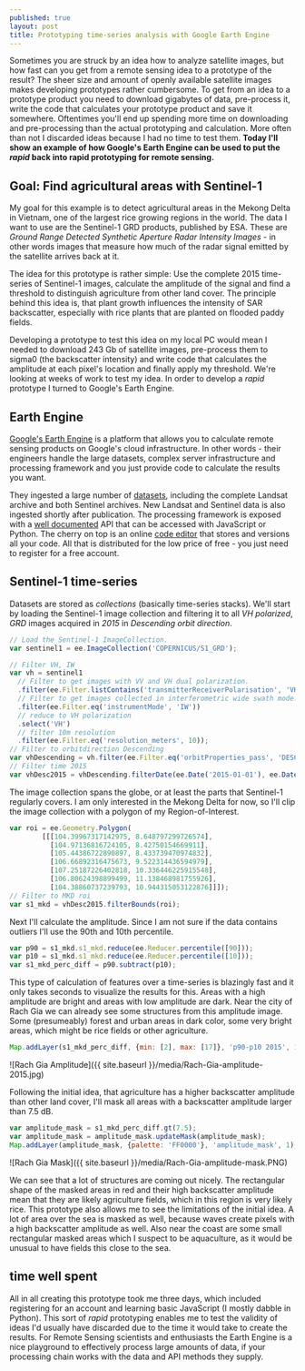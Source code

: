 ```yaml
---
published: true
layout: post
title: Prototyping time-series analysis with Google Earth Engine
---
```

Sometimes you are struck by an idea how to analyze satellite images, but how
fast can you get from a remote sensing idea to a prototype of the result?
The sheer size and amount of openly available satellite images makes
developing prototypes rather cumbersome. To get from an idea to a prototype
product you need to download gigabytes of data, pre-process it, write the code
that calculates your prototype product and save it somewhere.
Oftentimes you'll end up spending more time on downloading and pre-processing
than the actual prototyping and calculation. More often than not I discarded
ideas because I had no time to test them. **Today I'll show an example of how
Google's Earth Engine can be used to put the *rapid* back into rapid
prototyping for remote sensing.**


## Goal: Find agricultural areas with Sentinel-1

My goal for this example is to detect agricultural areas in the Mekong Delta in
Vietnam, one of the largest rice growing regions in the world. The data I want
to use are the Sentinel-1 GRD products, published by ESA. These are *Ground
Range Detected Synthetic Aperture Radar Intensity Images* - in other words images
that measure how much of the radar signal emitted by the satellite arrives back
at it.

The idea for this prototype is rather simple: Use the complete 2015 time-series
of Sentinel-1 images, calculate the amplitude of the signal and find a threshold
to distinguish agriculture from other land cover. The principle behind this idea
is, that plant growth influences the
intensity of SAR backscatter, especially with rice plants that are planted on
flooded paddy fields.

Developing a prototype to test this idea on my local PC would mean I needed to
download 243 Gb of satellite images, pre-process them to sigma0 (the backscatter
intensity) and write code that calculates the amplitude at each pixel's location
and finally apply my threshold. We're looking at weeks of work to test my idea.
In order to develop a *rapid* prototype I turned to Google's Earth Engine.

## Earth Engine

[Google's Earth Engine](https://earthengine.google.com) is a platform that allows
you to calculate remote sensing products on Google's cloud infrastructure. In
other words - their engineers handle the large datasets, complex server
infrastructure and processing framework and you just provide code to calculate
the results you want.

They ingested a large number of [datasets](https://earthengine.google.com/datasets/),
including the complete Landsat archive and both Sentinel archives. New Landsat and
Sentinel data is also ingested shortly after publication. The processing
framework is exposed with a [well documented](https://developers.google.com/earth-engine/)
API that can be accessed with JavaScript or Python. The cherry on top is an
online [code editor](https://code.earthengine.google.com/) that stores and versions all your code. All that is distributed for the low price of free - you just need to register for a free account.

## Sentinel-1 time-series

Datasets are stored as *collections* (basically time-series stacks). We'll start by loading the Sentinel-1 image collection and filtering it to all *VH polarized*, *GRD* images acquired in *2015* in *Descending orbit direction*.

```javascript
// Load the Sentinel-1 ImageCollection.
var sentinel1 = ee.ImageCollection('COPERNICUS/S1_GRD');

// Filter VH, IW
var vh = sentinel1
  // Filter to get images with VV and VH dual polarization.
  .filter(ee.Filter.listContains('transmitterReceiverPolarisation', 'VH'))
  // Filter to get images collected in interferometric wide swath mode.
  .filter(ee.Filter.eq('instrumentMode', 'IW'))
  // reduce to VH polarization
  .select('VH')
  // filter 10m resolution
  .filter(ee.Filter.eq('resolution_meters', 10));
// Filter to orbitdirection Descending
var vhDescending = vh.filter(ee.Filter.eq('orbitProperties_pass', 'DESCENDING'));
// Filter time 2015
var vhDesc2015 = vhDescending.filterDate(ee.Date('2015-01-01'), ee.Date('2015-12-31'));
```

The image collection spans the globe, or at least the parts that Sentinel-1 regularly covers. I am only interested in the Mekong Delta for now, so I'll clip the image collection with a polygon of my Region-of-Interest.

```javascript
var roi = ee.Geometry.Polygon(
        [[[104.39967317142975, 8.648797299726574],
          [104.97136816724105, 8.42750154669911],
          [105.44386722890897, 8.433739470974832],
          [106.66892316475673, 9.522314436594979],
          [107.25187226402818, 10.336446225915548],
          [106.80624398899499, 11.138468981755926],
          [104.38860737239793, 10.944315053122876]]]);
// Filter to MKD roi
var s1_mkd = vhDesc2015.filterBounds(roi);
```

Next I'll calculate the amplitude. Since I am not sure if the data contains outliers I'll use the 90th and 10th percentile.

```javascript
var p90 = s1_mkd.s1_mkd.reduce(ee.Reducer.percentile([90]));
var p10 = s1_mkd.s1_mkd.reduce(ee.Reducer.percentile([10]));
var s1_mkd_perc_diff = p90.subtract(p10);
```

This type of calculation of features over a time-series is blazingly fast and it only takes seconds to visualize the results for this. Areas with a high amplitude are bright and areas with low amplitude are dark. Near the city of Rach Gia we can already see some structures from this amplitude image. Some (presumeably) forest and urban areas in dark color, some very bright areas, which might be rice fields or other agriculture.

```javascript
Map.addLayer(s1_mkd_perc_diff, {min: [2], max: [17]}, 'p90-p10 2015', 1);
```

![Rach Gia Amplitude]({{ site.baseurl }}/media/Rach-Gia-amplitude-2015.jpg)

Following the initial idea, that agriculture has a higher backscatter amplitude than other land cover, I'll mask all areas with a backscatter amplitude larger than 7.5 dB.

```javascript
var amplitude_mask = s1_mkd_perc_diff.gt(7.5);
var amplitude_mask = amplitude_mask.updateMask(amplitude_mask);
Map.addLayer(amplitude_mask, {palette: 'FF0000'}, 'amplitude_mask', 1);
```

![Rach Gia Mask]({{ site.baseurl }}/media/Rach-Gia-amplitude-mask.PNG)

We can see that a lot of structures are coming out nicely. The rectangular shape of the masked areas in red and their high backscatter amplitude mean that they are likely agriculture fields, which in this region is very likely rice. This prototype also allows me to see the limitations of the initial idea. A lot of area over the sea is masked as well, because waves create pixels with a high backscatter amplitude as well. Also near the coast are some small rectangular masked areas which I suspect to be aquaculture, as it would be unusual to have fields this close to the sea.

## time well spent

All in all creating this prototype took me three days, which included registering for an account and learning basic JavaScript (I mostly dabble in Python). This sort of *rapid* prototyping enables me to test the validity of ideas I'd usually have discarded due to the time it would take to create the results. For Remote Sensing scientists and enthusiasts the Earth Engine is a nice playground to effectively process large amounts of data, if your processing chain works with the data and API methods they supply.
